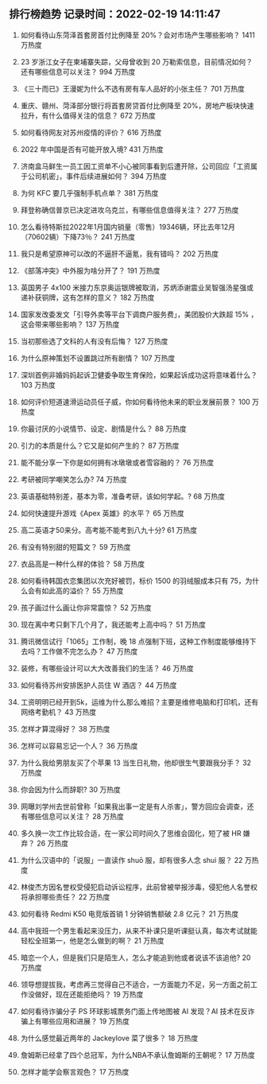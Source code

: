 
## 排行榜趋势 记录时间：2022-02-19 14:11:47
  
  1. 如何看待山东菏泽首套房首付比例降至 20%？会对市场产生哪些影响？ 1411 万热度
    
  2. 23 岁浙江女子在柬埔寨失踪，父母曾收到 20 万勒索信息，目前情况如何？还有哪些信息可以关注？ 994 万热度
    
  3. 《三十而已》王漫妮为什么不选有房有车人品好的小张主任？ 701 万热度
    
  4. 重庆、赣州、菏泽部分银行将首套房贷首付比例降至 20%，房地产板块快速拉升，有什么值得关注的信息？ 672 万热度
    
  5. 如何看待网友对苏州疫情的评价？ 616 万热度
    
  6. 2022 年中国是否有可能开放入境? 431 万热度
    
  7. 济南盒马鲜生一员工因工资单不小心被同事看到后遭开除，公司回应「工资属于公司机密」，事件后续进展如何？ 394 万热度
    
  8. 为何 KFC 要几乎强制手机点单？ 381 万热度
    
  9. 拜登称确信普京已决定进攻乌克兰，有哪些信息值得关注？ 277 万热度
    
  10. 怎么看待特斯拉2022年1月国内销量（零售）19346辆，环比去年12月（70602辆）下降73％？ 241 万热度
    
  11. 我只是希望原神可以改的不逼肝不逼氪，我有错吗？ 202 万热度
    
  12. 《部落冲突》中外服为啥分开了？ 191 万热度
    
  13. 英国男子 4x100 米接力东京奥运银牌被取消，苏炳添谢震业吴智强汤星强或递补获铜牌，这有怎样的意义？ 182 万热度
    
  14. 国家发改委发文「引导外卖等平台下调商户服务费」，美团股价大跌超  15% ，这会带来哪些影响？ 137 万热度
    
  15. 当初那些选了文科的人有没有后悔？ 127 万热度
    
  16. 为什么原神策划不设置跳过所有剧情？ 107 万热度
    
  17. 深圳首例非婚妈妈起诉卫健委争取生育保险，如果起诉成功这将意味着什么？ 103 万热度
    
  18. 如何评价短道速滑运动员任子威，你如何看待他未来的职业发展前景？ 100 万热度
    
  19. 你最讨厌的小说情节、设定、剧情是什么？ 88 万热度
    
  20. 引力的本质是什么？它又是如何产生的？ 87 万热度
    
  21. 能不能分享一下你是如何拥有冰墩墩或者雪容融的？ 76 万热度
    
  22. 考研被同学嘲笑怎么办? 74 万热度
    
  23. 英语基础特别差，基本为零，准备考研，该如何学起。? 68 万热度
    
  24. 如何快速提升游戏《Apex 英雄》的水平？ 65 万热度
    
  25. 高二英语才50来分。高考能不能考到八九十分? 61 万热度
    
  26. 有没有特别甜的短篇文？ 59 万热度
    
  27. 衣品高是一种什么样的体验？ 58 万热度
    
  28. 如何看待韩国衣恋集团以次充好被罚，标价 1500 的羽绒服成本只有 75，为什么会有如此高的溢价？ 55 万热度
    
  29. 孩子画过什么画让你非常震惊？ 52 万热度
    
  30. 现在离中考只剩下几个月了，我还能考上高中吗？ 51 万热度
    
  31. 腾讯微信试行「1065」工作制，晚 18 点强制下班，这种工作制度能够维持下去吗？工作做不完怎么办？ 47 万热度
    
  32. 装修，有哪些设计可以大大改善我们的生活？ 46 万热度
    
  33. 如何看待苏州安排医护人员住 W 酒店？ 44 万热度
    
  34. 工资明明已经开到5k，运维为什么那么难招？主要是维修电脑和打印机，还有网络考勤机？ 43 万热度
    
  35. 怎样才算混得好？ 38 万热度
    
  36. 怎样可以容易忘记一个人？ 36 万热度
    
  37. 为什么我给男朋友买了个苹果 13 当生日礼物，他却很生气要跟我分手？ 32 万热度
    
  38. 你会因为什么而辞职? 30 万热度
    
  39. 网曝刘学州去世前曾称「如果我出事一定是有人杀害」，警方回应会调查，还有哪些信息可以关注？ 28 万热度
    
  40. 多久换一次工作比较合适，在一家公司时间久了思维会固化，短了被 HR 嫌弃？ 26 万热度
    
  41. 为什么汉语中的「说服」一直读作 shuō 服，却有很多人念 shuì 服？ 22 万热度
    
  42. 林俊杰方因名誉权受侵犯启动诉讼程序，此前曾被举报涉毒，侵犯他人名誉权将承担哪些责任？ 22 万热度
    
  43. 如何看待 Redmi K50 电竞版首销 1 分钟销售额破 2.8 亿元？ 21 万热度
    
  44. 高中我班一个男生看起来没压力，从来不补课只是听课挺认真，每次考试就能轻松全班第一，他是怎么做到的啊？ 21 万热度
    
  45. 暗恋一个人，但是我们只是陌生人，怎么才能追到他或者说该不该追他? 20 万热度
    
  46. 领导想提拔我，考虑再三觉得自己不适合，一方面能力不足，另一方面之前工作没做好，现在还能拒绝吗？ 19 万热度
    
  47. 如何看待诈骗分子 PS 环球影城票务门面上传地图被 AI 发现？AI 技术在反诈骗上有哪些应用和进展？ 19 万热度
    
  48. 为什么感觉最近两年的 Jackeylove 菜了很多？ 18 万热度
    
  49. 詹姆斯已经拿了四个总冠军，为什么NBA不承认詹姆斯的王朝呢？ 17 万热度
    
  50. 怎样才能学会察言观色？ 17 万热度
    